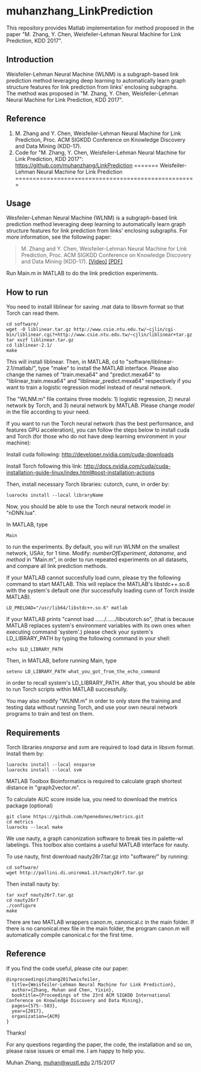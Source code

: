 # muhanzhang_LinkPrediction
This repository provides Matlab implementation for method proposed in the paper "M. Zhang, Y. Chen, Weisfeiler-Lehman Neural Machine for Link Prediction, KDD 2017".

## Introduction
Weisfeiler-Lehman Neural Machine (WLNM) is a subgraph-based link prediction method leveraging deep learning to automatically learn graph structure features for link prediction from links' enclosing subgraphs.  
The method was proposed in "M. Zhang, Y. Chen, Weisfeiler-Lehman Neural Machine for Link Prediction, KDD 2017".

## Reference
1. M. Zhang and Y. Chen, Weisfeiler-Lehman Neural Machine for Link Prediction, Proc. ACM SIGKDD Conference on Knowledge Discovery and Data Mining (KDD-17).
2. Code for "M. Zhang, Y. Chen, Weisfeiler-Lehman Neural Machine for Link Prediction, KDD 2017": https://github.com/muhanzhang/LinkPrediction
=======
Weisfeiler-Lehman Neural Machine for Link Prediction
====================================================

Usage
-----

Wesfeiler-Lehman Neural Machine (WLNM) is a subgraph-based link prediction method leveraging deep learning to automatically learn graph structure features for link prediction from links' enclosing subgraphs. For more information, see the following paper:
> M. Zhang and Y. Chen, Weisfeiler-Lehman Neural Machine for Link Prediction, Proc. ACM SIGKDD Conference on Knowledge Discovery and Data Mining (KDD-17). [\[Video\]](https://www.youtube.com/watch?v=dRC4T2gABS8&t=43s) [\[PDF\]](http://www.cse.wustl.edu/~muhan/papers/KDD_2017.pdf)

Run Main.m in MATLAB to do the link prediction experiments.

How to run
----------

You need to install liblinear for saving .mat data to libsvm format so that Torch can read them.

    cd software/
    wget -O liblinear.tar.gz http://www.csie.ntu.edu.tw/~cjlin/cgi-bin/liblinear.cgi?+http://www.csie.ntu.edu.tw/~cjlin/liblinear+tar.gz
    tar xvzf liblinear.tar.gz
    cd liblinear-2.1/
    make

This will install liblinear. Then, in MATLAB, cd to "software/liblinear-2.1/matlab/", type "make" to install the MATLAB interface. Please also change the names of "train.mexa64" and "predict.mexa64" to "liblinear_train.mexa64" and "liblinear_predict.mexa64" respectively if you want to train a logistic regression model instead of neural network.

The "WLNM.m" file contains three models: 1) logistic regression, 2) neural network by Torch, and 3) neural network by MATLAB. Please change _model_ in the file according to your need.

If you want to run the Torch neural network (has the best performance, and features GPU acceleration), you can follow the steps below to install cuda and Torch (for those who do not have deep learning environment in your machine):

Install cuda following: http://developer.nvidia.com/cuda-downloads

Install Torch following this link: http://docs.nvidia.com/cuda/cuda-installation-guide-linux/index.html#post-installation-actions

Then, install necessary Torch libraries: cutorch, cunn, in order by:

    luarocks install --local libraryName

Now, you should be able to use the Torch neural network model in "nDNN.lua".

In MATLAB, type

    Main

to run the experiments. By default, you will run WLNM on the smallest network, USAir, for 1 time. Modify: _numberOfExperiment_, _dataname_, and _method_ in "Main.m", in order to run repeated experiments on all datasets, and compare all link prediction methods.

If your MATLAB cannot succesfully load cunn, please try the following command to start MATLAB. This will replace the MATLAB's libstdc++.so.6 with the system's default one (for successfully loading cunn of Torch inside MATLAB).

    LD_PRELOAD="/usr/lib64/libstdc++.so.6" matlab 

If your MATLAB prints "cannot load ....../....../libcutorch.so", (that is because MATLAB replaces system's environment variables with its own ones when executing command 'system'.) please check your system's LD_LIBRARY_PATH by typing the following command in your shell:

    echo $LD_LIBRARY_PATH

Then, in MATLAB, before running Main, type

    setenv LD_LIBRARY_PATH what_you_got_from_the_echo_command

in order to recall system's LD_LIBRARY_PATH. After that, you should be able to run Torch scripts within MATLAB successfully.

You may also modify "WLNM.m" in order to only store the training and testing data without running Torch, and use your own neural network programs to train and test on them.

Requirements
------------

Torch libraries _nnsparse_ and  _svm_ are required to load data in libsvm format. Install them by:
    
    luarocks install --local nnsparse
    luarocks install --local svm

MATLAB Toolbox Bioinformatics is required to calculate graph shortest distance in "graph2vector.m".

To calculate AUC score inside lua, you need to download the metrics package (optional)

    git clone https://github.com/hpenedones/metrics.git
    cd metrics
    luarocks --local make

We use nauty, a graph canonization software to break ties in palette-wl labelings. 
This toolbox also contains a useful MATLAB interface for nauty.

To use nauty, first download nauty26r7.tar.gz into "software/" by running:

    cd software/
    wget http://pallini.di.uniroma1.it/nauty26r7.tar.gz

Then install nauty by:

    tar xvzf nauty26r7.tar.gz
    cd nauty26r7
    ./configure
    make

There are two MATLAB wrappers canon.m, canonical.c in the main folder. If there is no canonical.mex file in the main folder, the program canon.m will automatically compile canonical.c for the first time. 

Reference
---------

If you find the code useful, please cite our paper:

    @inproceedings{zhang2017weisfeiler,
      title={Weisfeiler-Lehman Neural Machine for Link Prediction},
      author={Zhang, Muhan and Chen, Yixin},
      booktitle={Proceedings of the 23rd ACM SIGKDD International Conference on Knowledge Discovery and Data Mining},
      pages={575--583},
      year={2017},
      organization={ACM}
    }

Thanks!

For any questions regarding the paper, the code, the installation and so on, please raise issues or email me. I am happy to help you.

Muhan Zhang, muhan@wustl.edu
2/15/2017
